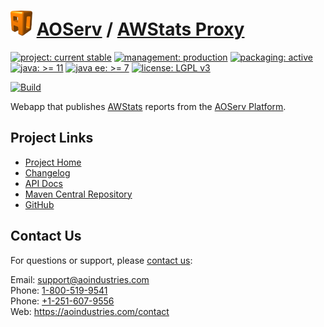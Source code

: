 # [<img src="ao-logo.png" alt="AO Logo" width="35" height="40">](https://github.com/aoindustries) [AOServ](https://aoindustries.com/aoserv/) / [AWStats Proxy](https://github.com/aoindustries/aoserv-awstats-proxy)

[![project: current stable](https://aoindustries.com/ao-badges/project-current-stable.svg)](https://aoindustries.com/life-cycle#project-current-stable)
[![management: production](https://aoindustries.com/ao-badges/management-production.svg)](https://aoindustries.com/life-cycle#management-production)
[![packaging: active](https://aoindustries.com/ao-badges/packaging-active.svg)](https://aoindustries.com/life-cycle#packaging-active)  
[![java: &gt;= 11](https://aoindustries.com/ao-badges/java-11.svg)](https://docs.oracle.com/en/java/javase/11/docs/api/)
[![java ee: &gt;= 7](https://aoindustries.com/ao-badges/javaee-7.svg)](https://docs.oracle.com/javaee/7/api/)
[![license: LGPL v3](https://aoindustries.com/ao-badges/license-lgpl-3.0.svg)](https://www.gnu.org/licenses/lgpl-3.0)

[![Build](https://github.com/aoindustries/aoserv-awstats-proxy/workflows/Build/badge.svg?branch=master)](https://github.com/aoindustries/aoserv-awstats-proxy/actions?query=workflow%3ABuild)

Webapp that publishes [AWStats](https://awstats.sourceforge.io/) reports from the [AOServ Platform](https://aoindustries.com/aoserv/).

## Project Links
* [Project Home](https://aoindustries.com/aoserv/awstats-proxy/)
* [Changelog](https://aoindustries.com/aoserv/awstats-proxy/changelog)
* [API Docs](https://aoindustries.com/aoserv/awstats-proxy/apidocs/)
* [Maven Central Repository](https://search.maven.org/artifact/com.aoindustries/aoserv-awstats-proxy)
* [GitHub](https://github.com/aoindustries/aoserv-awstats-proxy)

## Contact Us
For questions or support, please [contact us](https://aoindustries.com/contact):

Email: [support@aoindustries.com](mailto:support@aoindustries.com)  
Phone: [1-800-519-9541](tel:1-800-519-9541)  
Phone: [+1-251-607-9556](tel:+1-251-607-9556)  
Web: https://aoindustries.com/contact
